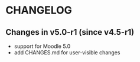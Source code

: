 CHANGELOG
=========

Changes in v5.0-r1 (since v4.5-r1)
----------------------------------

- support for Moodle 5.0
- add CHANGES.md for user-visible changes
